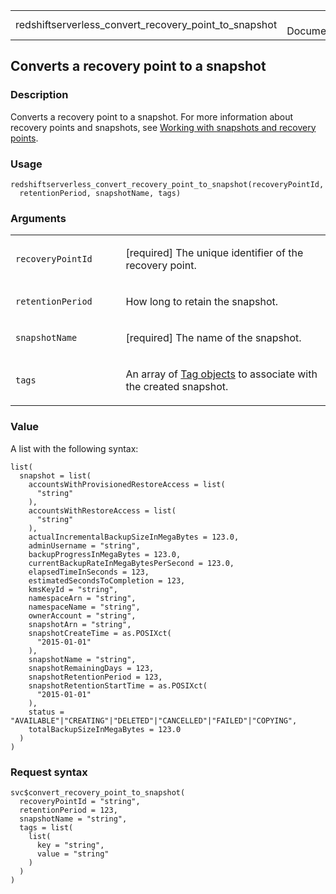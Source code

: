 <table style="width: 100%;">
<tbody>
<tr class="odd">
<td>redshiftserverless_convert_recovery_point_to_snapshot</td>
<td style="text-align: right;">R Documentation</td>
</tr>
</tbody>
</table>

## Converts a recovery point to a snapshot

### Description

Converts a recovery point to a snapshot. For more information about
recovery points and snapshots, see [Working with snapshots and recovery
points](https://docs.aws.amazon.com/redshift/latest/mgmt/serverless-snapshots-recovery.html).

### Usage

    redshiftserverless_convert_recovery_point_to_snapshot(recoveryPointId,
      retentionPeriod, snapshotName, tags)

### Arguments

<table>
<colgroup>
<col style="width: 35%" />
<col style="width: 65%" />
</colgroup>
<tbody>
<tr class="odd">
<td><code
id="redshiftserverless_convert_recovery_point_to_snapshot_:_recoveryPointId">recoveryPointId</code></td>
<td><p>[required] The unique identifier of the recovery point.</p></td>
</tr>
<tr class="even">
<td><code
id="redshiftserverless_convert_recovery_point_to_snapshot_:_retentionPeriod">retentionPeriod</code></td>
<td><p>How long to retain the snapshot.</p></td>
</tr>
<tr class="odd">
<td><code
id="redshiftserverless_convert_recovery_point_to_snapshot_:_snapshotName">snapshotName</code></td>
<td><p>[required] The name of the snapshot.</p></td>
</tr>
<tr class="even">
<td><code
id="redshiftserverless_convert_recovery_point_to_snapshot_:_tags">tags</code></td>
<td><p>An array of <a
href="https://docs.aws.amazon.com/redshift-serverless/latest/APIReference/API_Tag.html">Tag
objects</a> to associate with the created snapshot.</p></td>
</tr>
</tbody>
</table>

### Value

A list with the following syntax:

    list(
      snapshot = list(
        accountsWithProvisionedRestoreAccess = list(
          "string"
        ),
        accountsWithRestoreAccess = list(
          "string"
        ),
        actualIncrementalBackupSizeInMegaBytes = 123.0,
        adminUsername = "string",
        backupProgressInMegaBytes = 123.0,
        currentBackupRateInMegaBytesPerSecond = 123.0,
        elapsedTimeInSeconds = 123,
        estimatedSecondsToCompletion = 123,
        kmsKeyId = "string",
        namespaceArn = "string",
        namespaceName = "string",
        ownerAccount = "string",
        snapshotArn = "string",
        snapshotCreateTime = as.POSIXct(
          "2015-01-01"
        ),
        snapshotName = "string",
        snapshotRemainingDays = 123,
        snapshotRetentionPeriod = 123,
        snapshotRetentionStartTime = as.POSIXct(
          "2015-01-01"
        ),
        status = "AVAILABLE"|"CREATING"|"DELETED"|"CANCELLED"|"FAILED"|"COPYING",
        totalBackupSizeInMegaBytes = 123.0
      )
    )

### Request syntax

    svc$convert_recovery_point_to_snapshot(
      recoveryPointId = "string",
      retentionPeriod = 123,
      snapshotName = "string",
      tags = list(
        list(
          key = "string",
          value = "string"
        )
      )
    )
